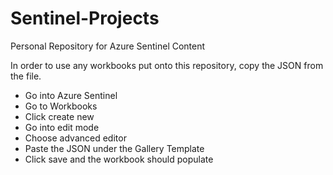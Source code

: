 # Sentinel-Projects
Personal Repository for Azure Sentinel Content

In order to use any workbooks put onto this repository, copy the JSON from the file.
- Go into Azure Sentinel
- Go to Workbooks
- Click create new
- Go into edit mode
- Choose advanced editor
- Paste the JSON under the Gallery Template
- Click save and the workbook should populate
